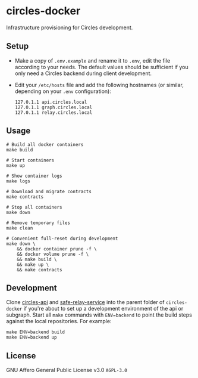# circles-docker

Infrastructure provisioning for Circles development.

## Setup

* Make a copy of `.env.example` and rename it to `.env`, edit the file according to your needs. The default values should be sufficient if you only need a Circles backend during client development.

* Edit your `/etc/hosts` file and add the following hostnames (or similar, depending on your `.env` configuration):

    ```
    127.0.1.1 api.circles.local
    127.0.1.1 graph.circles.local
    127.0.1.1 relay.circles.local
    ```

## Usage

```
# Build all docker containers
make build

# Start containers
make up

# Show container logs
make logs

# Download and migrate contracts
make contracts

# Stop all containers
make down

# Remove temporary files
make clean

# Convenient full-reset during development
make down \
    && docker container prune -f \
    && docker volume prune -f \
    && make build \
    && make up \
    && make contracts
```

## Development

Clone [circles-api](https://github.com/CirclesUBI/circles-api) and [safe-relay-service](https://github.com/CirclesUBI/safe-relay-service) into the parent folder of `circles-docker` if you're about to set up a development environment of the api or subgraph. Start all `make` commands with `ENV=backend` to point the build steps against the local repositories. For example:

```
make ENV=backend build
make ENV=backend up
```

## License

GNU Affero General Public License v3.0 `AGPL-3.0`
